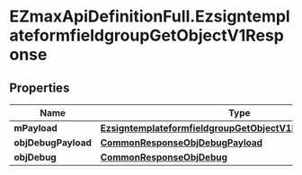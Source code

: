 # EZmaxApiDefinitionFull.EzsigntemplateformfieldgroupGetObjectV1Response

## Properties

Name | Type | Description | Notes
------------ | ------------- | ------------- | -------------
**mPayload** | [**EzsigntemplateformfieldgroupGetObjectV1ResponseMPayload**](EzsigntemplateformfieldgroupGetObjectV1ResponseMPayload.md) |  | 
**objDebugPayload** | [**CommonResponseObjDebugPayload**](CommonResponseObjDebugPayload.md) |  | [optional] 
**objDebug** | [**CommonResponseObjDebug**](CommonResponseObjDebug.md) |  | [optional] 


